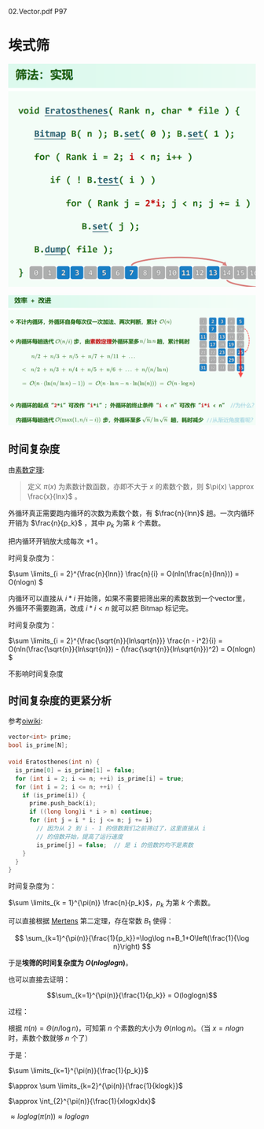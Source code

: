 02.Vector.pdf P97

# 埃式筛

![img](img/1.png)

![img](img/2.png)

## 时间复杂度

由[素数定理](https://zh.wikipedia.org/wiki/%E8%B3%AA%E6%95%B8%E5%AE%9A%E7%90%86):

> 定义 $\pi(x)$ 为素数计数函数，亦即不大于 $x$ 的素数个数，则 $\pi(x) \approx \frac{x}{lnx}$ 。

外循环真正需要跑内循环的次数为素数个数，有 $\frac{n}{lnn}$ 趟。一次内循环开销为 $\frac{n}{p_k}$ ，其中 $p_k$ 为第 $k$ 个素数。

把内循环开销放大成每次 $+1$ 。

时间复杂度为：

$\sum \limits_{i = 2}^{\frac{n}{lnn}} \frac{n}{i} = O(nln(\frac{n}{lnn})) = O(nlogn) $

内循环可以直接从 $i * i$ 开始筛，如果不需要把筛出来的素数放到一个vector里，外循环不需要跑满，改成 $i * i < n$ 就可以把 Bitmap 标记完。

时间复杂度为：

$\sum \limits_{i = 2}^{\frac{\sqrt{n}}{ln\sqrt{n}}} \frac{n - i^2}{i} = O(nln(\frac{\sqrt{n}}{ln\sqrt{n}}) - (\frac{\sqrt{n}}{ln\sqrt{n}})^2) = O(nlogn) $

不影响时间复杂度

## 时间复杂度的更紧分析

参考[oiwiki](https://oi-wiki.org/math/number-theory/sieve/#%E5%9F%83%E6%8B%89%E6%89%98%E6%96%AF%E7%89%B9%E5%B0%BC%E7%AD%9B%E6%B3%95):

```cpp
vector<int> prime;
bool is_prime[N];

void Eratosthenes(int n) {
  is_prime[0] = is_prime[1] = false;
  for (int i = 2; i <= n; ++i) is_prime[i] = true;
  for (int i = 2; i <= n; ++i) {
    if (is_prime[i]) {
      prime.push_back(i);
      if ((long long)i * i > n) continue;
      for (int j = i * i; j <= n; j += i)
        // 因为从 2 到 i - 1 的倍数我们之前筛过了，这里直接从 i
        // 的倍数开始，提高了运行速度
        is_prime[j] = false;  // 是 i 的倍数的均不是素数
    }
  }
}
```

时间复杂度为：

$\sum \limits_{k = 1}^{\pi(n)} \frac{n}{p_k}$，$p_k$ 为第 $k$ 个素数。

可以直接根据 [Mertens](https://zh.wikipedia.org/wiki/%E6%A2%85%E6%BB%95%E6%96%AF%E5%AE%9A%E7%90%86) 第二定理，存在常数 $B_1$ 使得：

$$
\sum_{k=1}^{\pi(n)}{\frac{1}{p_k}}=\log\log n+B_1+O\left(\frac{1}{\log n}\right)
$$

于是**埃筛的时间复杂度为 $O(nloglogn)$**。

也可以直接去证明：

$$\sum_{k=1}^{\pi(n)}{\frac{1}{p_k}} = O(loglogn)$$

过程：

根据 $\pi(n)=\Theta(n/\log n)$，可知第 $n$ 个素数的大小为 $\Theta(n\log n)$。（当 $x = nlogn$ 时，素数个数就够 $n$ 个了）

于是：

$\sum \limits_{k=1}^{\pi(n)}{\frac{1}{p_k}}$

$\approx \sum \limits_{k=2}^{\pi(n)}{\frac{1}{klogk}}$

$\approx \int_{2}^{\pi(n)}{\frac{1}{xlogx}dx}$

$\approx loglog(\pi(n)) \approx loglogn$